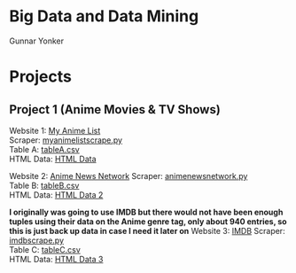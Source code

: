 # Big Data and Data Mining
Gunnar Yonker

# Projects
## Project 1 (Anime Movies & TV Shows)
Website 1: [My Anime List](myanimelist.net)  
Scraper: [myanimelistscrape.py](https://github.com/gunnaryonker/gunnaryonker.github.io/blob/main/Project%201/myanimelistscrape.py)  
Table A: [tableA.csv](https://github.com/gunnaryonker/gunnaryonker.github.io/blob/main/Project%201/tableA.csv)  
HTML Data: [HTML Data](https://github.com/gunnaryonker/gunnaryonker.github.io/blob/main/Project%201/html_content_tableA.txt)  

Website 2: [Anime News Network]([https://www.imdb.com/](https://www.animenewsnetwork.com/encyclopedia/ratings-anime.php?top50=popular&n=1000))
Scraper: [animenewsnetwork.py](https://github.com/gunnaryonker/gunnaryonker.github.io/blob/main/Project%201/animenewsnetwork.py)  
Table B: [tableB.csv](https://github.com/gunnaryonker/gunnaryonker.github.io/blob/main/Project%201/tableB.csv)  
HTML Data: [HTML Data 2](https://github.com/gunnaryonker/gunnaryonker.github.io/blob/main/Project%201/html_content_tableB.txt)  

**I originally was going to use IMDB but there would not have been enough tuples using their data on the Anime genre tag, only about 940 entries, so this is just back up data in case I need it later on**
Website 3: [IMDB](https://www.imdb.com/)
Scraper: [imdbscrape.py](https://github.com/gunnaryonker/gunnaryonker.github.io/blob/main/Project%201/imdbscrape.py)  
Table C: [tableC.csv](https://github.com/gunnaryonker/gunnaryonker.github.io/blob/main/Project%201/tableC.csv)  
HTML Data: [HTML Data 3](https://github.com/gunnaryonker/gunnaryonker.github.io/blob/main/Project%201/html_content_tableC.txt)  

